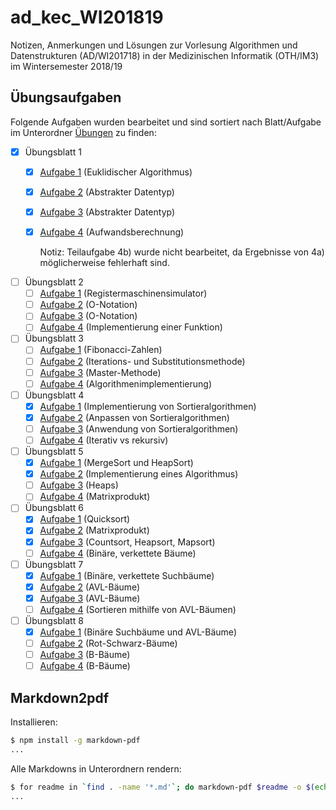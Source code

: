 # ad_kec_WI201819

Notizen, Anmerkungen und Lösungen zur Vorlesung Algorithmen und Datenstrukturen (AD/WI201718) in der Medizinischen Informatik (OTH/IM3) im Wintersemester 2018/19

## Übungsaufgaben

Folgende Aufgaben wurden bearbeitet und sind sortiert nach Blatt/Aufgabe im Unterordner [Übungen](/uebungen) zu finden:

- [x] Übungsblatt 1
  - [x] [Aufgabe 1](/uebungen/blatt_01/aufgabe_01/) (Euklidischer Algorithmus)
  - [x] [Aufgabe 2](/uebungen/blatt_01/aufgabe_02/) (Abstrakter Datentyp)
  - [x] [Aufgabe 3](/uebungen/blatt_01/aufgabe_03/) (Abstrakter Datentyp)
  - [x] [Aufgabe 4](/uebungen/blatt_01/aufgabe_04/) (Aufwandsberechnung)

    Notiz: Teilaufgabe 4b) wurde nicht bearbeitet, da Ergebnisse von 4a) möglicherweise fehlerhaft sind.

- [ ] Übungsblatt 2
  - [ ] [Aufgabe 1](/uebungen/blatt_02/aufgabe_01/) (Registermaschinensimulator)
  - [ ] [Aufgabe 2](/uebungen/blatt_02/aufgabe_02/) (O-Notation)
  - [ ] [Aufgabe 3](/uebungen/blatt_02/aufgabe_03/) (O-Notation)
  - [ ] [Aufgabe 4](/uebungen/blatt_02/aufgabe_04/) (Implementierung einer Funktion)

- [ ] Übungsblatt 3
  - [ ] [Aufgabe 1](/uebungen/blatt_03/aufgabe_01/) (Fibonacci-Zahlen)
  - [ ] [Aufgabe 2](/uebungen/blatt_03/aufgabe_02/) (Iterations- und Substitutionsmethode)
  - [ ] [Aufgabe 3](/uebungen/blatt_03/aufgabe_03/) (Master-Methode)
  - [ ] [Aufgabe 4](/uebungen/blatt_03/aufgabe_04/) (Algorithmenimplementierung)

- [ ] Übungsblatt 4
  - [x] [Aufgabe 1](/uebungen/blatt_04/aufgabe_01/) (Implementierung von Sortieralgorithmen)
  - [x] [Aufgabe 2](/uebungen/blatt_04/aufgabe_02/) (Anpassen von Sortieralgorithmen)
  - [ ] [Aufgabe 3](/uebungen/blatt_04/aufgabe_03/) (Anwendung von Sortieralgorithmen)
  - [ ] [Aufgabe 4](/uebungen/blatt_04/aufgabe_04/) (Iterativ vs rekursiv)

- [ ] Übungsblatt 5
  - [x] [Aufgabe 1](/uebungen/blatt_05/aufgabe_01/) (MergeSort und HeapSort)
  - [x] [Aufgabe 2](/uebungen/blatt_05/aufgabe_02/) (Implementierung eines Algorithmus)
  - [ ] [Aufgabe 3](/uebungen/blatt_05/aufgabe_03/) (Heaps)
  - [ ] [Aufgabe 4](/uebungen/blatt_05/aufgabe_04/) (Matrixprodukt)

- [ ] Übungsblatt 6
  - [x] [Aufgabe 1](/uebungen/blatt_06/aufgabe_01/) (Quicksort)
  - [x] [Aufgabe 2](/uebungen/blatt_06/aufgabe_02/) (Matrixprodukt)
  - [x] [Aufgabe 3](/uebungen/blatt_06/aufgabe_03/) (Countsort, Heapsort, Mapsort)
  - [ ] [Aufgabe 4](/uebungen/blatt_06/aufgabe_04/) (Binäre, verkettete Bäume)

- [ ] Übungsblatt 7
  - [x] [Aufgabe 1](/uebungen/blatt_07/aufgabe_01/) (Binäre, verkettete Suchbäume)
  - [x] [Aufgabe 2](/uebungen/blatt_07/aufgabe_02/) (AVL-Bäume)
  - [x] [Aufgabe 3](/uebungen/blatt_07/aufgabe_03/) (AVL-Bäume)
  - [ ] [Aufgabe 4](/uebungen/blatt_07/aufgabe_04/) (Sortieren mithilfe von AVL-Bäumen)

- [ ] Übungsblatt 8
  - [x] [Aufgabe 1](/uebungen/blatt_08/aufgabe_01/) (Binäre Suchbäume und AVL-Bäume)
  - [ ] [Aufgabe 2](/uebungen/blatt_08/aufgabe_02/) (Rot-Schwarz-Bäume)
  - [ ] [Aufgabe 3](/uebungen/blatt_08/aufgabe_03/) (B-Bäume)
  - [ ] [Aufgabe 4](/uebungen/blatt_08/aufgabe_04/) (B-Bäume)

## Markdown2pdf

Installieren:

```bash
$ npm install -g markdown-pdf
...
```

Alle Markdowns in Unterordnern rendern:

```bash
$ for readme in `find . -name '*.md'`; do markdown-pdf $readme -o $(echo $readme | sed 's/README.md/Abgabe.pdf/g'); done
...
```